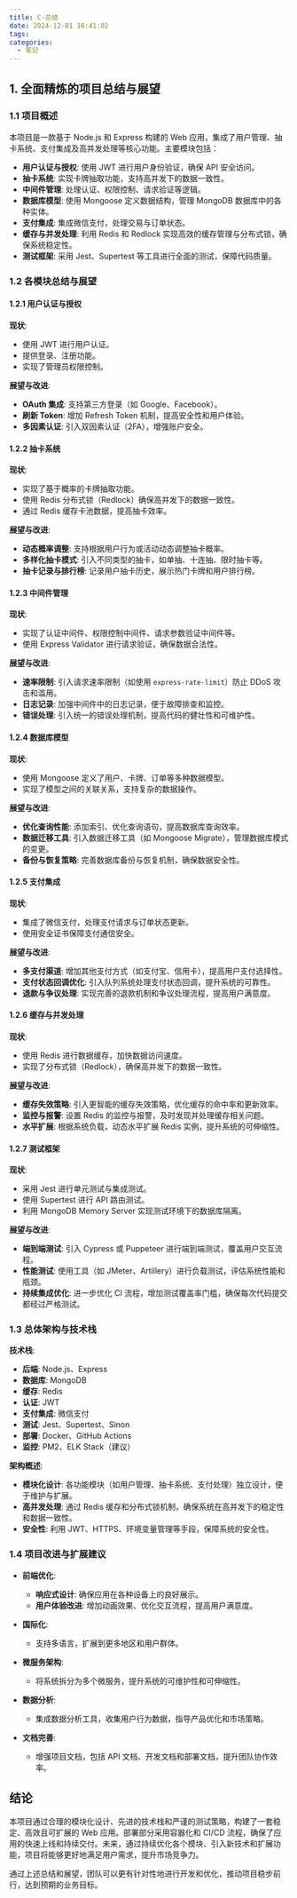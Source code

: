 ```yaml
---
title: C-总结
date: 2024-12-01 16:41:02
tags:
categories: 
  - 笔记
---
```

## 1. 全面精炼的项目总结与展望

### 1.1 项目概述

本项目是一款基于 Node.js 和 Express 构建的 Web 应用，集成了用户管理、抽卡系统、支付集成及高并发处理等核心功能。主要模块包括：

- **用户认证与授权**: 使用 JWT 进行用户身份验证，确保 API 安全访问。
- **抽卡系统**: 实现卡牌抽取功能，支持高并发下的数据一致性。
- **中间件管理**: 处理认证、权限控制、请求验证等逻辑。
- **数据库模型**: 使用 Mongoose 定义数据结构，管理 MongoDB 数据库中的各种实体。
- **支付集成**: 集成微信支付，处理交易与订单状态。
- **缓存与并发处理**: 利用 Redis 和 Redlock 实现高效的缓存管理与分布式锁，确保系统稳定性。
- **测试框架**: 采用 Jest、Supertest 等工具进行全面的测试，保障代码质量。

### 1.2 各模块总结与展望

#### 1.2.1 用户认证与授权

**现状**:
- 使用 JWT 进行用户认证。
- 提供登录、注册功能。
- 实现了管理员权限控制。

**展望与改进**:
- **OAuth 集成**: 支持第三方登录（如 Google、Facebook）。
- **刷新 Token**: 增加 Refresh Token 机制，提高安全性和用户体验。
- **多因素认证**: 引入双因素认证（2FA），增强账户安全。

#### 1.2.2 抽卡系统

**现状**:
- 实现了基于概率的卡牌抽取功能。
- 使用 Redis 分布式锁（Redlock）确保高并发下的数据一致性。
- 通过 Redis 缓存卡池数据，提高抽卡效率。

**展望与改进**:
- **动态概率调整**: 支持根据用户行为或活动动态调整抽卡概率。
- **多样化抽卡模式**: 引入不同类型的抽卡，如单抽、十连抽、限时抽卡等。
- **抽卡记录与排行榜**: 记录用户抽卡历史，展示热门卡牌和用户排行榜。

#### 1.2.3 中间件管理

**现状**:
- 实现了认证中间件、权限控制中间件、请求参数验证中间件等。
- 使用 Express Validator 进行请求验证，确保数据合法性。

**展望与改进**:
- **速率限制**: 引入请求速率限制（如使用 `express-rate-limit`）防止 DDoS 攻击和滥用。
- **日志记录**: 加强中间件中的日志记录，便于故障排查和监控。
- **错误处理**: 引入统一的错误处理机制，提高代码的健壮性和可维护性。

#### 1.2.4 数据库模型

**现状**:
- 使用 Mongoose 定义了用户、卡牌、订单等多种数据模型。
- 实现了模型之间的关联关系，支持复杂的数据操作。

**展望与改进**:
- **优化查询性能**: 添加索引、优化查询语句，提高数据库查询效率。
- **数据迁移工具**: 引入数据迁移工具（如 Mongoose Migrate），管理数据库模式的变更。
- **备份与恢复策略**: 完善数据库备份与恢复机制，确保数据安全性。

#### 1.2.5 支付集成

**现状**:
- 集成了微信支付，处理支付请求与订单状态更新。
- 使用安全证书保障支付通信安全。

**展望与改进**:
- **多支付渠道**: 增加其他支付方式（如支付宝、信用卡），提高用户支付选择性。
- **支付状态回调优化**: 引入队列系统处理支付状态回调，提升系统的可靠性。
- **退款与争议处理**: 实现完善的退款机制和争议处理流程，提高用户满意度。

#### 1.2.6 缓存与并发处理

**现状**:
- 使用 Redis 进行数据缓存，加快数据访问速度。
- 实现了分布式锁（Redlock），确保高并发下的数据一致性。

**展望与改进**:
- **缓存失效策略**: 引入更智能的缓存失效策略，优化缓存的命中率和更新效率。
- **监控与报警**: 设置 Redis 的监控与报警，及时发现并处理缓存相关问题。
- **水平扩展**: 根据系统负载，动态水平扩展 Redis 实例，提升系统的可伸缩性。

#### 1.2.7 测试框架

**现状**:
- 采用 Jest 进行单元测试与集成测试。
- 使用 Supertest 进行 API 路由测试。
- 利用 MongoDB Memory Server 实现测试环境下的数据库隔离。

**展望与改进**:
- **端到端测试**: 引入 Cypress 或 Puppeteer 进行端到端测试，覆盖用户交互流程。
- **性能测试**: 使用工具（如 JMeter、Artillery）进行负载测试，评估系统性能和瓶颈。
- **持续集成优化**: 进一步优化 CI 流程，增加测试覆盖率门槛，确保每次代码提交都经过严格测试。

### 1.3 总体架构与技术栈

**技术栈**:
- **后端**: Node.js、Express
- **数据库**: MongoDB
- **缓存**: Redis
- **认证**: JWT
- **支付集成**: 微信支付
- **测试**: Jest、Supertest、Sinon
- **部署**: Docker、GitHub Actions
- **监控**: PM2、ELK Stack（建议）

**架构概述**:
- **模块化设计**: 各功能模块（如用户管理、抽卡系统、支付处理）独立设计，便于维护与扩展。
- **高并发处理**: 通过 Redis 缓存和分布式锁机制，确保系统在高并发下的稳定性和数据一致性。
- **安全性**: 利用 JWT、HTTPS、环境变量管理等手段，保障系统的安全性。

### 1.4 项目改进与扩展建议

- **前端优化**:
  - **响应式设计**: 确保应用在各种设备上的良好展示。
  - **用户体验改进**: 增加动画效果、优化交互流程，提高用户满意度。

- **国际化**:
  - 支持多语言，扩展到更多地区和用户群体。

- **微服务架构**:
  - 将系统拆分为多个微服务，提升系统的可维护性和可伸缩性。

- **数据分析**:
  - 集成数据分析工具，收集用户行为数据，指导产品优化和市场策略。

- **文档完善**:
  - 增强项目文档，包括 API 文档、开发文档和部署文档，提升团队协作效率。

## 结论

本项目通过合理的模块化设计、先进的技术栈和严谨的测试策略，构建了一套稳定、高效且可扩展的 Web 应用。部署部分采用容器化和 CI/CD 流程，确保了应用的快速上线和持续交付。未来，通过持续优化各个模块、引入新技术和扩展功能，项目将能够更好地满足用户需求，提升市场竞争力。

通过上述总结和展望，团队可以更有针对性地进行开发和优化，推动项目稳步前行，达到预期的业务目标。
